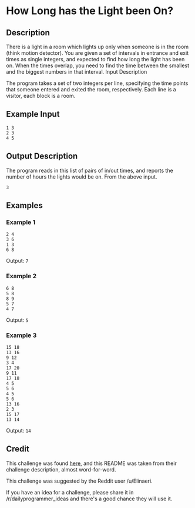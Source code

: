 # How Long has the Light been On?


## Description

There is a light in a room which lights up only when someone is in the room 
(think motion detector). You are given a set of intervals in entrance and exit 
times as single integers, and expected to find how long the light has been on. 
When the times overlap, you need to find the time between the smallest and the 
biggest numbers in that interval. Input Description 

The program takes a set of two integers per line, specifying the time points 
that someone entered and exited the room, respectively. Each line is a 
visitor, each block is a room. 


## Example Input

	1 3
	2 3
	4 5


## Output Description

The program reads in this list of pairs of in/out times, and reports the 
number of hours the lights would be on. From the above input. 

	3


## Examples

### Example 1

	2 4  
	3 6  
	1 3  
	6 8

Output: `7`

### Example 2

	6 8
	5 8
	8 9
	5 7
	4 7

Output: `5`

### Example 3

	15 18
	13 16
	9 12
	3 4
	17 20
	9 11
	17 18
	4 5
	5 6
	4 5
	5 6
	13 16
	2 3
	15 17
	13 14

Output: `14`


## Credit

This challenge was found [here](https://www.reddit.com/r/dailyprogrammer/comments/7qn07r/20180115_challenge_347_easy_how_long_has_the/), 
and this README was taken from their challenge description, almost 
word-for-word. 

This challenge was suggested by the Reddit user /u/Elinaeri. 

If you have an idea for a challenge, please share it in 
/r/dailyprogrammer_ideas and there's a good chance they will use it. 
